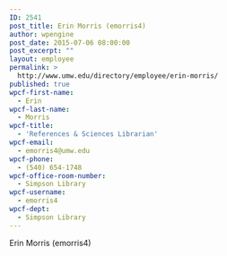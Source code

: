 ```yaml
---
ID: 2541
post_title: Erin Morris (emorris4)
author: wpengine
post_date: 2015-07-06 08:00:00
post_excerpt: ""
layout: employee
permalink: >
  http://www.umw.edu/directory/employee/erin-morris/
published: true
wpcf-first-name:
  - Erin
wpcf-last-name:
  - Morris
wpcf-title:
  - 'References & Sciences Librarian'
wpcf-email:
  - emorris4@umw.edu
wpcf-phone:
  - (540) 654-1748
wpcf-office-room-number:
  - Simpson Library
wpcf-username:
  - emorris4
wpcf-dept:
  - Simpson Library
---
```

Erin Morris (emorris4)